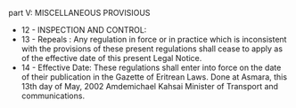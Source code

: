part V: MISCELLANEOUS PROVISIOUS

<ul>
			<li>12 - INSPECTION AND CONTROL: <ul>
			</ul></li>			<li>13 - Repeals : Any regulation in force or in practice which is inconsistent with the provisions of these present regulations shall cease to apply as of the effective date of this present Legal Notice.<ul>
			</ul></li>			<li>14 - Effective Date: These regulations shall enter into force on the date of their publication in the Gazette of Eritrean Laws. Done at Asmara, this 13th day of May, 2002 Amdemichael Kahsai Minister of Transport and communications.<ul>
			</ul></li></ul>